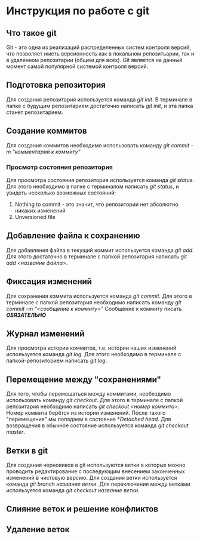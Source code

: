 # Инструкция по работе с git

## Что такое git
Git - это одна из реализаций распределенных систем контроля версий, что позволяет иметь версионность как в локальном репозитьарии, так и в удаленном репозитарии (общем для всех). Git является на данный момент самой популярной системой контроля версий.

## Подготовка репозитория
Для создания репозитария используется команда *git init*. В терминале в папке с будущим репозитарием достаточно написать *git init*, и эта папка станет репозитарием.

## Создание коммитов
Для создания коммитов необходимо использовать команду *git commit -m "комментарий к коммиту"*

### Просмотр состояния репозитория
Для просмотра состояния репозитория используется команда *git status*. Для этого необходимо в папке с терминалом написать *git status*, и увидеть несколько возможных состояний:
1. Nothing to commit - это значит, что репозитории нет абсолютно никаких изменений
2. Unversioned file

## Добавление файла к сохранению
Для добавления файла в текущий коммит используется команда *git add*. Для этого достаточно в терминале с папкой репозитария написать *git add <название файла>*.

## Фиксация изменений
Для сохранения коммита используется команда *git commit*. Для этого в терминале с папкой репозитария необходимо написать команду *git commit -m "<сообщение к коммиту>"* Сообщение к коммиту писать ***ОБЯЗАТЕЛЬНО***

## Журнал изменений
Для просмотра истории коммитов, т.е. истории наших изменений используется команда *git log*. Для этого необходимо в терминале с папкой-репозиторием написать *git log*.

## Перемещение между "сохранениями"
Для того, чтобы перемещаться между коммитами, необходимо использовать команду *git checkout*. Для этого в терминале с папкой репозитария необходимо написать *git checkout <номер коммита>*. Номер коммита берётся из истории изменений. После такого "перемещения" мы попадаем в состояние **Detached head*. Для возвращения в обычное состояние используется команда *git checkout master*.

## Ветки в git
Для создания черновиков в git используются ветки в которых можно проводить редактирование с последующим внесением законченных изменений в чистовую версию. Для создания ветки используется команда *git branch название ветки*. Для переключения между ветками используется команда *git checkout название ветки*.

## Слияние веток и решение конфликтов

## Удаление веток